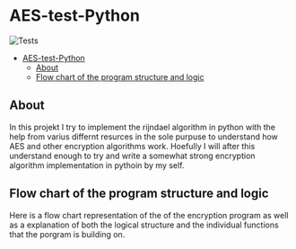 # AES-test-Python

![Tests](https://github.com/Circut-labs/AES-Python/actions/workflows/test.yml/badge.svg)

- [AES-test-Python](#aes-test-python)
  - [About](#about)
  - [Flow chart of the program structure and logic](#flow-chart-of-the-program-structure-and-logic)

About
---
In this projekt I try to implement the rijndael algorithm in python with the help from varius differnt resurces in the sole purpuse to understand how AES and other encryption algorithms work. Hoefully I will after this understand enough to try and write a somewhat strong encryption algorithm implementation in pythoin by my self.

Flow chart of the program structure and logic
---
Here is a flow chart representation of the of the encryption program as well as a explanation of both the logical structure and the individual functions that the porgram is building on.
